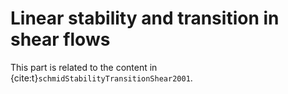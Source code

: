 # Linear stability and transition in shear flows

This part is related to the content in {cite:t}`schmidStabilityTransitionShear2001`.